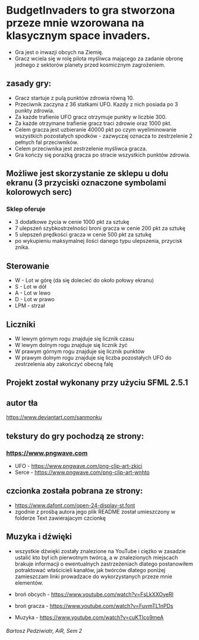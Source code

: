 # BudgetInvaders  to gra stworzona przeze mnie wzorowana na klasycznym space invaders.
* Gra jest o inwazji obcych na Ziemię.
* Gracz wciela się w rolę pilota myśliwca mającego za zadanie obronę jednego z sektorów planety przed kosmicznym zagrożeniem.

## zasady gry:
* Gracz startuje z pulą punktów zdrowia równą 10.
* Przeciwnik zaczyna z 36 statkami UFO. Kazdy z nich posiada po 3 punkty zdrowia.
* Za każde trafienie UFO gracz otrzymuje punkty w liczbie 300.
* Za każde otrzymane trafienie gracz traci zdrowie oraz 1000 pkt.
* Celem gracza jest uzbieranie 40000 pkt po czym wyeliminowanie wszystkich pozostałych spodków - zazwyczaj oznacza to zestrzelenie 2 pełnych fal przeciwników.
* Celem przeciwnika jest zestrzelenie myśliwca gracza.
* Gra kończy się porażką gracza po stracie wszystkich punktów zdrowia.

## Możliwe jest skorzystanie ze sklepu u dołu ekranu (3 przyciski oznaczone symbolami kolorowych serc)
### Sklep oferuje
* 3 dodatkowe życia w cenie 1000 pkt za sztukę
* 7 ulepszeń szybkostrzelności broni gracza w cenie 200 pkt za sztukę
* 5 ulepszeń prędkości gracza w cenie 500 pkt za sztukę
* po wykupieniu maksymalnej ilości danego typu ulepszenia, przycisk znika.

## Sterowanie
* W - Lot w górę (da się dolecieć do około połowy ekranu)
* S - Lot w dół
* A - Lot w lewo
* D - Lot w prawo
* LPM - strzał

## Liczniki
* W lewym górnym rogu znajduje się licznik czasu
* W lewym dolnym rogu znajduje się licznik żyć
* W prawym górnym rogu znajduje się licznik punktów
* W prawym dolnym rogu znajduje się liczba pozostałych UFO do zestrzelenia aby zakończyć obecną falę

## Projekt został wykonany przy użyciu SFML 2.5.1

## autor tła
https://www.deviantart.com/sanmonku
## tekstury do gry pochodzą ze strony:
### https://www.pngwave.com
* UFO - https://www.pngwave.com/png-clip-art-zkici
* Serce - https://www.pngwave.com/png-clip-art-wnhto

## czcionka została pobrana ze strony:
* https://www.dafont.com/open-24-display-st.font
* zgodnie z prośbą autora jego plik README został umieszczony w folderze Text zawierajacym czcionkę
## Muzyka i dźwięki
* wszystkie dźwięki zostały znalezione na YouTube i ciężko w zasadzie ustalić kto był ich pierwotnym twórcą,
a w znalezionych miejscach brakuje informacji o ewentualnych zastrzeżeniach dlatego postanowiłem potraktować właścicieli kanałów,
jak twórców dlatego poniżej zamieszczam linki prowadzace do wykorzystanych przeze mnie elementów.

* broń obcych - https://www.youtube.com/watch?v=FsLkXXOyeRI
* broń gracza - https://www.youtube.com/watch?v=FuvmTL1nPDs
* Muzyka - https://www.youtube.com/watch?v=cuKTIco9meA
###### Bartosz Pedziwiatr, AiR, Sem 2



